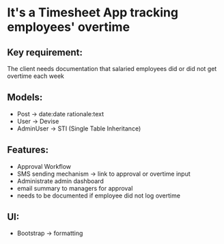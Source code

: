 # It's a Timesheet App tracking employees' overtime

## Key requirement:
The client needs documentation that salaried employees did or did not get overtime each week

## Models:
- Post -> date:date rationale:text
- User -> Devise
- AdminUser -> STI (Single Table Inheritance)

## Features:
- Approval Workflow
- SMS sending mechanism -> link to approval or overtime input
- Administrate admin dashboard
- email summary to managers for approval
- needs to be documented if employee did not log overtime

## UI:
- Bootstrap -> formatting
